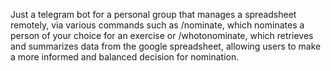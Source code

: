 Just a telegram bot for a personal group that manages a spreadsheet remotely, via various commands such as /nominate, which nominates a person of your choice for an exercise or /whotonominate, which retrieves and summarizes data from the google spreadsheet, allowing users to make a more informed and balanced decision for nomination. 
